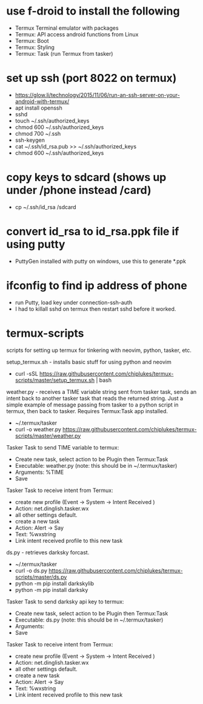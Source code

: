 # use f-droid to install the following
 * Termux Terminal emulator with packages
 * Termux: API access android functions from Linux
 * Termux: Boot
 * Termux: Styling
 * Termux: Task (run Termux from tasker)
 
# set up ssh (port 8022 on termux)
 * https://glow.li/technology/2015/11/06/run-an-ssh-server-on-your-android-with-termux/
 * apt install openssh
 * sshd
 * touch ~/.ssh/authorized_keys
 * chmod 600 ~/.ssh/authorized_keys
 * chmod 700 ~/.ssh
 * ssh-keygen
 * cat ~/.ssh/id_rsa.pub >> ~/.ssh/authorized_keys
 * chmod 600 ~/.ssh/authorized_keys
 
# copy keys to sdcard (shows up under /phone instead /card)
 * cp ~/.ssh/id_rsa /sdcard
 
# convert id_rsa to id_rsa.ppk file if using putty
 * PuttyGen installed with putty on windows, use this to generate *.ppk

# ifconfig to find ip address of phone
 * run Putty, load key under connection-ssh-auth
 * I had to killall sshd on termux then restart sshd before it worked.

# termux-scripts
scripts for setting up termux for tinkering with neovim, python, tasker, etc.

setup_termux.sh - installs basic stuff for using python and neovim
 * curl -sSL https://raw.githubusercontent.com/chiplukes/termux-scripts/master/setup_termux.sh | bash

weather.py - receives a TIME variable string sent from tasker task, sends an intent back to another tasker task that reads the returned string.  Just a simple example of message passing from tasker to a python script in termux, then back to tasker.  Requires Termux:Task app installed.

 * ~/.termux/tasker
 * curl -o weather.py https://raw.githubusercontent.com/chiplukes/termux-scripts/master/weather.py

Tasker Task to send TIME variable to termux:
 * Create new task, select action to be Plugin then Termux:Task
 * Executable:  weather.py (note: this should be in ~/.termux/tasker)
 * Arguments: %TIME
 * Save
 
Tasker Task to receive intent from Termux:
 * create new profile (Event -> System -> Intent Received )
 * Action: net.dinglish.tasker.wx
 * all other settings default.
 * create a new task
 * Action: Alert -> Say
 * Text: %wxstring
 * Link intent received profile to this new task 

ds.py - retrieves darksky forcast.
 * ~/.termux/tasker
 * curl -o ds.py https://raw.githubusercontent.com/chiplukes/termux-scripts/master/ds.py
 * python -m pip install darkskylib
 * python -m pip install darksky
 
Tasker Task to send darksky api key to termux:
 * Create new task, select action to be Plugin then Termux:Task
 * Executable:  ds.py (note: this should be in ~/.termux/tasker)
 * Arguments: <put api key here>
 * Save

Tasker Task to receive intent from Termux:
 * create new profile (Event -> System -> Intent Received )
 * Action: net.dinglish.tasker.wx
 * all other settings default.
 * create a new task
 * Action: Alert -> Say
 * Text: %wxstring
 * Link intent received profile to this new task 
 


